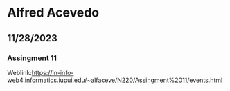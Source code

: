 # Alfred Acevedo
## 11/28/2023
### Assingment 11
Weblink:https://in-info-web4.informatics.iupui.edu/~alfaceve/N220/Assingment%2011/events.html